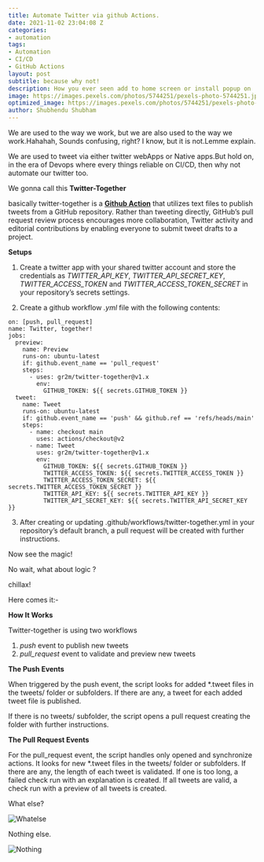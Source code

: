 ```yaml
---
title: Automate Twitter via github Actions.
date: 2021-11-02 23:04:08 Z
categories:
- automation
tags:
- Automation
- CI/CD
- GitHub Actions
layout: post
subtitle: because why not!
description: How you ever seen add to home screen or install popup on .
image: https://images.pexels.com/photos/5744251/pexels-photo-5744251.jpeg?auto=compress&cs=tinysrgb&dpr=2&h=650&w=940
optimized_image: https://images.pexels.com/photos/5744251/pexels-photo-5744251.jpeg?auto=compress&cs=tinysrgb&dpr=2&h=650&w=940
author: Shubhendu Shubham
---
```


We are used to the way we work, but we are also used to the way we work.Hahahah, Sounds confusing, right? I know, but it is not.Lemme explain.

We are used to tweet via either twitter webApps or Native apps.But hold on, in the era of Devops where every things reliable on CI/CD, then why not automate our twitter too.

We gonna call this **Twitter-Together**

basically twitter-together is a [**Github Action**](https://github.com/features/actions)
that utilizes text files to publish tweets from a GitHub repository. Rather than tweeting directly, GitHub’s pull request review process encourages more collaboration, Twitter activity and editorial contributions by enabling everyone to submit tweet drafts to a project.

**Setups**

1. Create a twitter app with your shared twitter account and store the credentials as _TWITTER_API_KEY_, _TWITTER_API_SECRET_KEY_, _TWITTER_ACCESS_TOKEN_ and _TWITTER_ACCESS_TOKEN_SECRET_ in your repository’s secrets settings.

2. Create a github workflow _.yml_ file with the following contents:

```
on: [push, pull_request]
name: Twitter, together!
jobs:
  preview:
    name: Preview
    runs-on: ubuntu-latest
    if: github.event_name == 'pull_request'
    steps:
      - uses: gr2m/twitter-together@v1.x
        env:
          GITHUB_TOKEN: ${{ secrets.GITHUB_TOKEN }}
  tweet:
    name: Tweet
    runs-on: ubuntu-latest
    if: github.event_name == 'push' && github.ref == 'refs/heads/main'
    steps:
      - name: checkout main
        uses: actions/checkout@v2
      - name: Tweet
        uses: gr2m/twitter-together@v1.x
        env:
          GITHUB_TOKEN: ${{ secrets.GITHUB_TOKEN }}
          TWITTER_ACCESS_TOKEN: ${{ secrets.TWITTER_ACCESS_TOKEN }}
          TWITTER_ACCESS_TOKEN_SECRET: ${{ secrets.TWITTER_ACCESS_TOKEN_SECRET }}
          TWITTER_API_KEY: ${{ secrets.TWITTER_API_KEY }}
          TWITTER_API_SECRET_KEY: ${{ secrets.TWITTER_API_SECRET_KEY }}

```

3. After creating or updating .github/workflows/twitter-together.yml in your repository’s default branch, a pull request will be created with further instructions.

Now see the magic!

No wait, what about logic ?

chillax!

Here comes it:-

**How It Works**

Twitter-together is using two workflows

1. _push_ event to publish new tweets
2. _pull_request_ event to validate and preview new tweets

**The Push Events**

When triggered by the push event, the script looks for added \*.tweet files in the tweets/ folder or subfolders. If there are any, a tweet for each added tweet file is published.

If there is no tweets/ subfolder, the script opens a pull request creating the folder with further instructions.

**The Pull Request Events**

For the pull_request event, the script handles only opened and synchronize actions. It looks for new \*.tweet files in the tweets/ folder or subfolders. If there are any, the length of each tweet is validated. If one is too long, a failed check run with an explanation is created. If all tweets are valid, a check run with a preview of all tweets is created.

What else?

![Whatelse](https://media3.giphy.com/media/VeB9ieebylsaN5Jw8p/giphy.gif?cid=790b761136d0babf66050b3c838edbb51605f8eccbb2b2f2&rid=giphy.gif&ct=g)

Nothing else.

![Nothing](https://media1.giphy.com/media/KBW6GETG4ydgHa9nPc/200w.webp?cid=ecf05e47bts7tyfingval61ivqvnuxwwomh6o3ntfyf20jsb&rid=200w.webp&ct=g)
